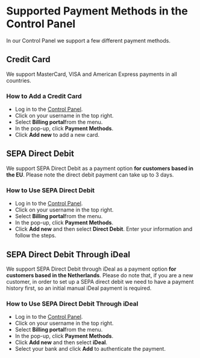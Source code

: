 <!-- source: https://support.hypernode.com/en/about/billing/supported-payment-methods-in-the-control-panel/ -->
# Supported Payment Methods in the Control Panel

In our Control Panel we support a few different payment methods.


Credit Card
-----------

We support MasterCard, VISA and American Express payments in all countries.

### How to Add a Credit Card

* Log in to the [Control Panel](https://my.hypernode.com/).
* Click on your username in the top right.
* Select **Billing portal**from the menu.
* In the pop-up, click **Payment Methods**.
* Click **Add new** to add a new card.

SEPA Direct Debit
-----------------

We support SEPA Direct Debit as a payment option **for customers based in the EU**. Please note the direct debit payment can take up to 3 days.

### How to Use SEPA Direct Debit

* Log in to the [Control Panel](https://my.hypernode.com/).
* Click on your username in the top right.
* Select **Billing portal**from the menu.
* In the pop-up, click **Payment Methods**.
* Click **Add new** and then select **Direct Debit**. Enter your information and follow the steps.

SEPA Direct Debit Through iDeal
-------------------------------

We support SEPA Direct Debit through iDeal as a payment option **for customers based in the Netherlands**. Please do note that, if you are a new customer, in order to set up a SEPA direct debit we need to have a payment history first, so an initial manual iDeal payment is required.

### How to Use SEPA Direct Debit Through iDeal

* Log in to the [Control Panel](https://my.hypernode.com/).
* Click on your username in the top right.
* Select **Billing portal**from the menu.
* In the pop-up, click **Payment Methods**.
* Click **Add new** and then select **iDeal**.
* Select your bank and click **Add** to authenticate the payment.
